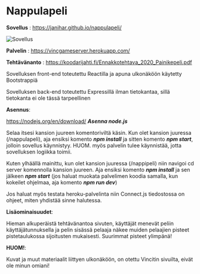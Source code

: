 # Nappulapeli #

**Sovellus** : https://janihar.github.io/nappulapeli/

![Sovellus](https://i.gyazo.com/3d9056022e6fe422e8d2bfbfe60a8250.png)

**Palvelin** : https://vincgameserver.herokuapp.com/

**Tehtävänanto** : https://koodarijahti.fi/Ennakkotehtava_2020_Painikepeli.pdf

Sovelluksen front-end toteutettu Reactilla ja apuna ulkonäköön käytetty Bootstrappiä

Sovelluksen back-end toteutettu Expressillä ilman tietokantaa, sillä tietokanta ei ole tässä tarpeellinen

**Asennus**:

https://nodejs.org/en/download/ ***Asenna node.js***


Selaa itsesi kansion juureen komentoriviltä käsin. Kun olet kansion juuressa
(/nappulapeli), aja ensiksi komento ***npm install*** ja sitten komento ***npm start***, jolloin sovellus käynnistyy. HUOM. myös palvelin tulee käynnistää, jotta sovelluksen logiikka toimii.

Kuten ylhäällä mainittu, kun olet kansion juuressa (/nappipeli) niin navigoi cd server komennolla kansion juureen. Aja ensiksi komento ***npm install*** ja sen jälkeen ***npm start*** (jos haluat muokata palvelimen koodia samalla, kun kokeilet ohjelmaa, aja komento ***npm run dev***)

Jos haluat myös testata heroku-palvelinta niin Connect.js tiedostossa on ohjeet, miten
yhdistää sinne halutessa.

**Lisäominaisuudet**:

Hieman alkuperäistä tehtävänantoa sivuten, käyttäjät menevät peliin käyttäjätunnuksella ja pelin sisässä pelaaja näkee muiden pelaajien pisteet pistetaulukossa sijoitusten mukaisesti. Suurimmat pisteet ylimpänä!

**HUOM!**:

Kuvat ja muut materiaalit liittyen ulkonäköön, on otettu Vincitin sivuilta, eivät ole minun omiani!
